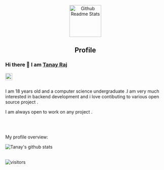 <p align="center">
 <img width="100px" src="https://res.cloudinary.com/anuraghazra/image/upload/v1594908242/logo_ccswme.svg" align="center" alt="Github Readme Stats" />
 <h2 align="center">Profile</h2>
</p>

### Hi there 👋 I am [Tanay Raj](https://tanay13.github.io)

<a href="https://www.linkedin.com/in/tanay-raj-4761121a1/">
  <img align="left" alt="Tanay's LinkdeIN" width="22px" src="https://cdn.jsdelivr.net/npm/simple-icons@v3/icons/linkedin.svg" />
</a>
<br/>
<br/>
<div>
 <p>
 I am 18 years old and a computer science undergraduate .I am very much interested in backend development and i love contibuting to various open source project . 
 </p>
 <p>
 I am always open to work on any project .
 </p>

</h4>
</div>

<br />


<br />

<div><p>My profile overview: </p></div>

![Tanay's github stats](https://github-readme-stats.vercel.app/api?username=tanay13&show_icons=true)
<br />
<br />


 ![visitors](https://visitor-badge.laobi.icu/badge?page_id=tanay13.tanay13)

